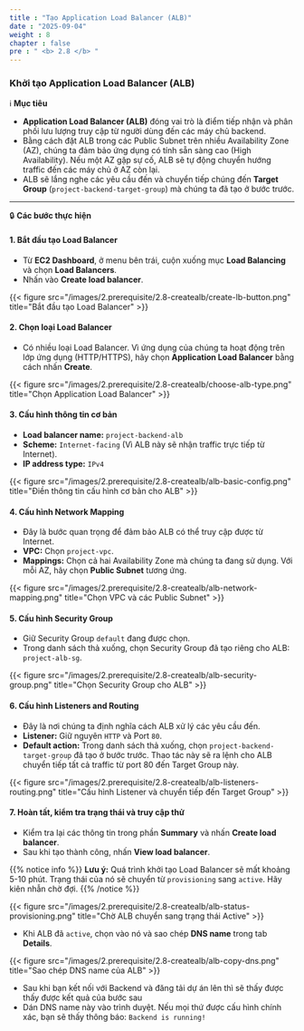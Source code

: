 ```yaml
---
title : "Tạo Application Load Balancer (ALB)"
date : "2025-09-04"
weight : 8
chapter : false
pre : " <b> 2.8 </b> "
---
```


### Khởi tạo Application Load Balancer (ALB)

ℹ️ **Mục tiêu**

*   **Application Load Balancer (ALB)** đóng vai trò là điểm tiếp nhận và phân phối lưu lượng truy cập từ người dùng đến các máy chủ backend.
*   Bằng cách đặt ALB trong các Public Subnet trên nhiều Availability Zone (AZ), chúng ta đảm bảo ứng dụng có tính sẵn sàng cao (High Availability). Nếu một AZ gặp sự cố, ALB sẽ tự động chuyển hướng traffic đến các máy chủ ở AZ còn lại.
*   ALB sẽ lắng nghe các yêu cầu đến và chuyển tiếp chúng đến **Target Group** (`project-backend-target-group`) mà chúng ta đã tạo ở bước trước.

---

🔒 **Các bước thực hiện**

#### **1. Bắt đầu tạo Load Balancer**

*   Từ **EC2 Dashboard**, ở menu bên trái, cuộn xuống mục **Load Balancing** và chọn **Load Balancers**.
*   Nhấn vào **Create load balancer**.

{{< figure src="/images/2.prerequisite/2.8-createalb/create-lb-button.png" title="Bắt đầu tạo Load Balancer" >}}

#### **2. Chọn loại Load Balancer**

*   Có nhiều loại Load Balancer. Vì ứng dụng của chúng ta hoạt động trên lớp ứng dụng (HTTP/HTTPS), hãy chọn **Application Load Balancer** bằng cách nhấn **Create**.

{{< figure src="/images/2.prerequisite/2.8-createalb/choose-alb-type.png" title="Chọn Application Load Balancer" >}}

#### **3. Cấu hình thông tin cơ bản**

*   **Load balancer name:** `project-backend-alb`
*   **Scheme:** `Internet-facing` (Vì ALB này sẽ nhận traffic trực tiếp từ Internet).
*   **IP address type:** `IPv4`

{{< figure src="/images/2.prerequisite/2.8-createalb/alb-basic-config.png" title="Điền thông tin cấu hình cơ bản cho ALB" >}}

#### **4. Cấu hình Network Mapping**

*   Đây là bước quan trọng để đảm bảo ALB có thể truy cập được từ Internet.
*   **VPC:** Chọn `project-vpc`.
*   **Mappings:** Chọn cả hai Availability Zone mà chúng ta đang sử dụng. Với mỗi AZ, hãy chọn **Public Subnet** tương ứng.

{{< figure src="/images/2.prerequisite/2.8-createalb/alb-network-mapping.png" title="Chọn VPC và các Public Subnet" >}}

#### **5. Cấu hình Security Group**

*   Giữ Security Group `default` đang được chọn.
*   Trong danh sách thả xuống, chọn Security Group đã tạo riêng cho ALB: `project-alb-sg`.

{{< figure src="/images/2.prerequisite/2.8-createalb/alb-security-group.png" title="Chọn Security Group cho ALB" >}}

#### **6. Cấu hình Listeners and Routing**

*   Đây là nơi chúng ta định nghĩa cách ALB xử lý các yêu cầu đến.
*   **Listener:** Giữ nguyên `HTTP` và Port `80`.
*   **Default action:** Trong danh sách thả xuống, chọn `project-backend-target-group` đã tạo ở bước trước. Thao tác này sẽ ra lệnh cho ALB chuyển tiếp tất cả traffic từ port 80 đến Target Group này.

{{< figure src="/images/2.prerequisite/2.8-createalb/alb-listeners-routing.png" title="Cấu hình Listener và chuyển tiếp đến Target Group" >}}

#### **7. Hoàn tất, kiểm tra trạng thái và truy cập thử**

*   Kiểm tra lại các thông tin trong phần **Summary** và nhấn **Create load balancer**.
*   Sau khi tạo thành công, nhấn **View load balancer**.

{{% notice info %}}
**Lưu ý:** Quá trình khởi tạo Load Balancer sẽ mất khoảng 5-10 phút. Trạng thái của nó sẽ chuyển từ `provisioning` sang `active`. Hãy kiên nhẫn chờ đợi.
{{% /notice %}}

{{< figure src="/images/2.prerequisite/2.8-createalb/alb-status-provisioning.png" title="Chờ ALB chuyển sang trạng thái Active" >}}

*   Khi ALB đã `active`, chọn vào nó và sao chép **DNS name** trong tab **Details**.

{{< figure src="/images/2.prerequisite/2.8-createalb/alb-copy-dns.png" title="Sao chép DNS name của ALB" >}}

*   Sau khi bạn kết nối với Backend và đăng tải dự án lên thì sẽ thấy được thấy được kết quả của bước sau
*   Dán DNS name này vào trình duyệt. Nếu mọi thứ được cấu hình chính xác, bạn sẽ thấy thông báo: `Backend is running!`